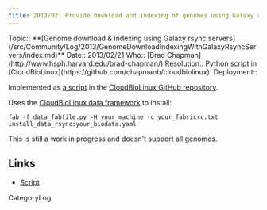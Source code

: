 ```yaml
---
title: 2013/02: Provide download and indexing of genomes using Galaxy rsync servers
---
```





<div class='logbox'>
 Topic:: **[Genome download & indexing using Galaxy rsync servers](/src/Community/Log/2013/GenomeDownloadIndexingWithGalaxyRsyncServers/index.md)**
 Date:: 2013/02/21
 Who:: [Brad Chapman](http://www.hsph.harvard.edu/brad-chapman/)
 Resolution:: Python script in [CloudBioLinux](https://github.com/chapmanb/cloudbiolinux).
 Deployment:: 
</div>

Implemented as [a script](https://github.com/chapmanb/cloudbiolinux/blob/master/cloudbio/biodata/galaxy.py) in the [CloudBioLinux GitHub repository](https://github.com/chapmanb/cloudbiolinuxa).

Uses the [CloudBioLinux data framework](https://github.com/chapmanb/cloudbiolinux#biological-data) to install:

```
fab -f data_fabfile.py -H your_machine -c your_fabricrc.txt install_data_rsync:your_biodata.yaml
```


This is still a work in progress and doesn't support all genomes.

## Links

* [Script](https://github.com/chapmanb/cloudbiolinux/blob/master/cloudbio/biodata/galaxy.py)

CategoryLog
